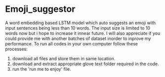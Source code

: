 # Emoji_suggestor
A word embedding based LSTM model which auto suggests an emoji with input sentences being less than 10 words.
The input size is limited to 10 words now but i hope to increase it innear future.
I will also appreciate if you could provide me with another batches of dataset inorder to inprove my performance.
To run all codes in your own computer follow these processes:
1. download all files and store them in same location.
2. download and extract appropriate glove text folder required in the code.
3. run the 'run me to enjoy' file.
